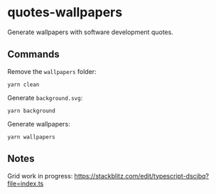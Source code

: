 # quotes-wallpapers

Generate wallpapers with software development quotes.

## Commands

Remove the `wallpapers` folder:

    yarn clean

Generate `background.svg`:

    yarn background

Generate wallpapers:

    yarn wallpapers

## Notes

Grid work in progress: <https://stackblitz.com/edit/typescript-dscjbq?file=index.ts>
